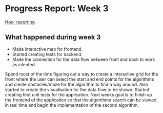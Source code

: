 <h1>Progress Report: Week 3</h1>

[Hour reporting](https://github.com/Branuz/Algorithm-project-2022/blob/main/documentation/hour_reporting.md)

<h2>What happened during week 3</h2>

* Made interactive map for frontend.
* Started creating tests for backend.
* Made the connection for the data flow between front and back to work as intented.

Spend most of the time figuring out a way to create a interactive grid for the front where the user can select the start and end points for the algorithms and create obstacles/maze for the algorithm to find a way around. Also started to create the visualisation for the data flow to be shown. Started creating first unit tests for the application. Next weeks goal is to finish up the frontend of the application so that the algorithms search can be viewed in real time and begin the implementation of the second algorithm.
